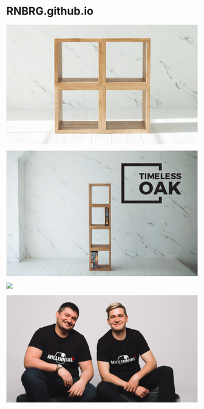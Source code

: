 # RNBRG.github.io


![](5shapes.gif)

![](collection_gif.gif)

![](easytobuild.gif)

![](millenial2.jpg)
